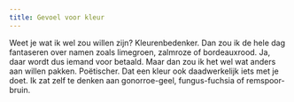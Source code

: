 ```yaml
---
title: Gevoel voor kleur
---
```

Weet je wat ik wel zou willen zijn? Kleurenbedenker. Dan zou ik de hele dag fantaseren over namen zoals limegroen, zalmroze of bordeauxrood. Ja, daar wordt dus iemand voor betaald. Maar dan zou ik het wel wat anders aan willen pakken. Poëtischer. Dat een kleur ook daadwerkelijk iets met je doet. Ik zat zelf te denken aan gonorroe-geel, fungus-fuchsia of remspoor-bruin.
